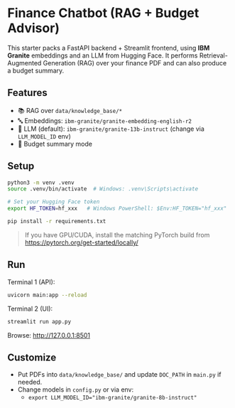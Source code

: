 # Finance Chatbot (RAG + Budget Advisor)

This starter packs a FastAPI backend + Streamlit frontend, using **IBM Granite** embeddings and an LLM from Hugging Face.
It performs Retrieval-Augmented Generation (RAG) over your finance PDF and can also produce a budget summary.

## Features
- 📚 RAG over `data/knowledge_base/*`
- 🔤 Embeddings: `ibm-granite/granite-embedding-english-r2`
- 🧠 LLM (default): `ibm-granite/granite-13b-instruct` (change via `LLM_MODEL_ID` env)
- 🧮 Budget summary mode

## Setup

```bash
python3 -m venv .venv
source .venv/bin/activate  # Windows: .venv\Scripts\activate

# Set your Hugging Face token
export HF_TOKEN=hf_xxx   # Windows PowerShell: $Env:HF_TOKEN="hf_xxx"

pip install -r requirements.txt
```

> If you have GPU/CUDA, install the matching PyTorch build from https://pytorch.org/get-started/locally/

## Run

Terminal 1 (API):
```bash
uvicorn main:app --reload
```

Terminal 2 (UI):
```bash
streamlit run app.py
```

Browse: http://127.0.0.1:8501

## Customize
- Put PDFs into `data/knowledge_base/` and update `DOC_PATH` in `main.py` if needed.
- Change models in `config.py` or via env:
  - `export LLM_MODEL_ID="ibm-granite/granite-8b-instruct"`
